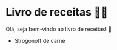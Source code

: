 # Livro de receitas :man_cook:

Olá, seja bem-vindo ao livro de receitas! :wave:

 - Strogonoff de carne

   